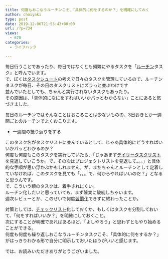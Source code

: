 ```yaml
---
title: 何度もおこなうルーチンこそ、「具体的に何をするのか？」を明確にしておく
author: choiyaki
type: post
date: 2019-12-06T21:53:43+00:00
url: /?p=734
views:
  - 670
categories:
  - ライフハック

---
```

毎日行うことであったり、毎日ではなくとも頻繁にやるタスクを「[ルーチン][1]タスク」と呼んでいます。  
で、ぼくは[タスクシュート][2]の考えで日々のタスクを管理しているので、ルーチンタスクが毎日、その日のタスクリストにズラっと並ぶわけです  
並んでいたとしても、ちゃんと実行されないタスクもあったり。  
その原因は、「具体的になにをすればいいかパッとわからない」ことにあると気づきました。

毎日のルーチンではそんなことはおこることは少ないものの、3日おきとか一週間ごとのルーチンでよくおこります。

  * 一週間の振り返りをする

このタスク名がタスクリストに並んでいるとして、じゃあ具体的にどうすればいいかパッとわかるのか？  
何度も何度もこのタスクを実行していたら、「じゃあまず<a href="https://scrapbox.io/choiyaki-hondana/%E3%83%87%E3%82%A4%E3%83%AA%E3%83%BC%E3%82%BF%E3%82%B9%E3%82%AF%E3%83%AA%E3%82%B9%E3%83%88" draggable="false">デイリータスクリスト</a>を見返していこうか。で、その次はプロジェクトリストを見返して。。。」と具体的な手順が思い浮かぶかもしれません。が、まだちゃんとルーチンとして定着していなければ、このタスクを見ても「。。。で、何からやればいいのだ？」となると思うんです。  
で、こういう類のタスクは、着手されにくい。  
ルーチン化したいと思っていても、まず確実に破綻しちゃいます。  
週次レビューとか、このせいで何度<a href="https://scrapbox.io/choiyaki-hondana/%E7%BF%92%E6%85%A3%E5%8C%96" draggable="false">習慣化</a>できずに終わったことか。

対策としては、[チェックリスト][3]化しておくか、もしくはタスクを分割しておいて、「何をすればいいか？」を明確にしておくこと。  
次にすることが明確であればあるほど、「よしやろう」と思わずともやり始めることができる。  
何度も何度も繰り返しおこなうルーチンタスクこそ、「具体的に何をするか？」がはっきりわかる形で自分に明示しておいたほうがいいと感じます。

では、お読みいただきありがとうございました。

 [1]: https://scrapbox.io/choiyaki-hondana/%E3%83%AB%E3%83%BC%E3%83%81%E3%83%B3
 [2]: https://scrapbox.io/choiyaki-hondana/%E3%82%BF%E3%82%B9%E3%82%AF%E3%82%B7%E3%83%A5%E3%83%BC%E3%83%88
 [3]: https://scrapbox.io/choiyaki-hondana/%E3%83%81%E3%82%A7%E3%83%83%E3%82%AF%E3%83%AA%E3%82%B9%E3%83%88